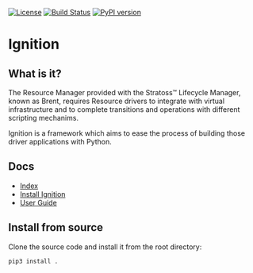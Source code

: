 [![License](https://img.shields.io/badge/License-Apache%202.0-blue.svg)](https://opensource.org/licenses/Apache-2.0)
[![Build Status](https://app.travis-ci.com/IBM/ignition.svg?branch=main)](https://app.travis-ci.com/IBM/ignition)
[![PyPI version](https://badge.fury.io/py/ignition-framework.svg)](https://badge.fury.io/py/ignition-framework)

# Ignition

## What is it?

The Resource Manager provided with the Stratoss&trade; Lifecycle Manager, known as Brent, requires Resource drivers to integrate with virtual infrastructure and to complete transitions and operations with different scripting mechanims.

Ignition is a framework which aims to ease the process of building those driver applications with Python.

## Docs

- [Index](./docs/index.md)
- [Install Ignition](./docs/install.md)
- [User Guide](./docs/user-guide/index.md)

## Install from source

Clone the source code and install it from the root directory:

```
pip3 install .
```
